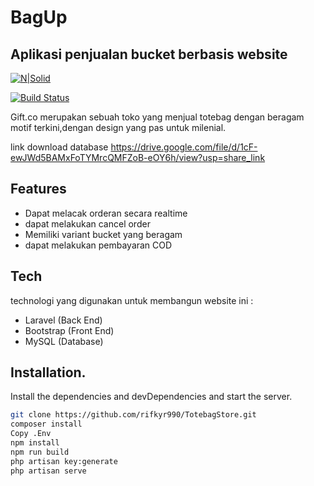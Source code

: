 # BagUp
## Aplikasi penjualan bucket berbasis website

[![N|Solid](https://cldup.com/dTxpPi9lDf.thumb.png)](https://nodesource.com/products/nsolid)

[![Build Status](https://travis-ci.org/joemccann/dillinger.svg?branch=master)](https://travis-ci.org/joemccann/dillinger)

Gift.co merupakan sebuah toko yang menjual totebag dengan beragam motif terkini,dengan design yang pas untuk milenial.

link download database https://drive.google.com/file/d/1cF-ewJWd5BAMxFoTYMrcQMFZoB-eOY6h/view?usp=share_link
## Features

- Dapat melacak orderan secara realtime
- dapat melakukan cancel order
- Memiliki variant bucket yang beragam
- dapat melakukan pembayaran COD

## Tech

technologi yang digunakan untuk membangun website ini :

- Laravel (Back End)
- Bootstrap (Front End)
- MySQL (Database)

## Installation.

Install the dependencies and devDependencies and start the server.

```sh
git clone https://github.com/rifkyr990/TotebagStore.git
composer install
Copy .Env
npm install
npm run build
php artisan key:generate
php artisan serve
```
